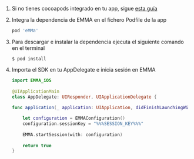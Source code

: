 1. Si no tienes cocoapods integrado en tu app, sigue [esta guía](https://guides.cocoapods.org/using/getting-started.html#toc_3)

2. Integra la dependencia de EMMA en el fichero Podfile de la app

	```ruby
	pod 'eMMa'
	```
3. Para descargar e instalar la dependencia ejecuta el siguiente comando en el terminal

	```
	$ pod install
	```
4. Importa el SDK en tu AppDelegate e inicia sesión en EMMA

	```swift 
	import EMMA_iOS
		
	@UIApplicationMain
	class AppDelegate: UIResponder, UIApplicationDelegate {
		
	func application(_ application: UIApplication, didFinishLaunchingWithOptions launchOptions: [UIApplication.LaunchOptionsKey: Any]?) -> Bool {
	
	    let configuration = EMMAConfiguration()
	    configuration.sessionKey = "%%%SESSION_KEY%%%"
	    
	    EMMA.startSession(with: configuration)
	   
	    return true
	}
	```
		